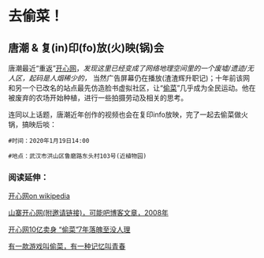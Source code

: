 # 去偷菜！
## 唐潮 & 复(in)印(fo)放(火)映(锅)会


唐潮最近“重返”[开心网](https://www.kaixin001.com/)，_发现这里已经变成了网络地理空间里的一个废墟/遗迹/无人区，起码是人烟稀少的，_ 当然广告屏幕仍在播放(渣渣辉升职记)；十年前该网和另一个已改名的站点最先仿造脸书虚拟社区，让“[偷菜](https://www.zhihu.com/question/26082017)”几乎成为全民运动。他在被废弃的农场开始种植，进行一些拍摄劳动及相关的思考。

连同以上话题，唐潮近年创作的视频也会在复印info放映，完了一起去偷菜做火锅，搞映后啖：
 
```
#时间：2020年1月19日14:00

#地点：武汉市洪山区鲁磨路东头村103号(近植物园)
```

### 阅读延伸：

[开心网on wikipedia](https://zh.wikipedia.org/wiki/%E5%BC%80%E5%BF%83%E7%BD%91)

[山寨开心网(附邀请链接)，可能吧博客文章，2008年](https://kenengba.com/post/539.html)

[开心网10亿卖身 “偷菜”7年落魄至没人理](https://m.pedaily.cn/news/404067)

[有一款游戏叫偷菜，有一种记忆叫青春](https://kknews.cc/game/aee6yon.html)
